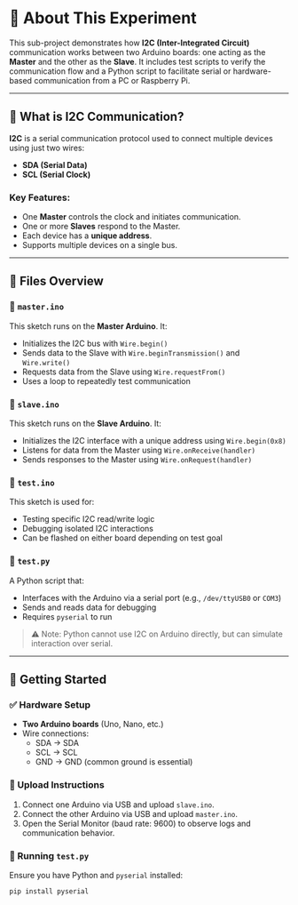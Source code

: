 # 🧠 About This Experiment

This sub-project demonstrates how **I2C (Inter-Integrated Circuit)** communication works between two Arduino boards: one acting as the **Master** and the other as the **Slave**. It includes test scripts to verify the communication flow and a Python script to facilitate serial or hardware-based communication from a PC or Raspberry Pi.

---

## 🔌 What is I2C Communication?

**I2C** is a serial communication protocol used to connect multiple devices using just two wires:
- **SDA (Serial Data)**
- **SCL (Serial Clock)**

### Key Features:
- One **Master** controls the clock and initiates communication.
- One or more **Slaves** respond to the Master.
- Each device has a **unique address**.
- Supports multiple devices on a single bus.

---

## 📁 Files Overview

### 🔹 `master.ino`
This sketch runs on the **Master Arduino**. It:
- Initializes the I2C bus with `Wire.begin()`
- Sends data to the Slave with `Wire.beginTransmission()` and `Wire.write()`
- Requests data from the Slave using `Wire.requestFrom()`
- Uses a loop to repeatedly test communication

### 🔹 `slave.ino`
This sketch runs on the **Slave Arduino**. It:
- Initializes the I2C interface with a unique address using `Wire.begin(0x8)`
- Listens for data from the Master using `Wire.onReceive(handler)`
- Sends responses to the Master using `Wire.onRequest(handler)`

### 🔹 `test.ino`
This sketch is used for:
- Testing specific I2C read/write logic
- Debugging isolated I2C interactions
- Can be flashed on either board depending on test goal

### 🔹 `test.py`
A Python script that:
- Interfaces with the Arduino via a serial port (e.g., `/dev/ttyUSB0` or `COM3`)
- Sends and reads data for debugging
- Requires `pyserial` to run

> ⚠️ Note: Python cannot use I2C on Arduino directly, but can simulate interaction over serial.

---

## 🚀 Getting Started

### ✅ Hardware Setup

- **Two Arduino boards** (Uno, Nano, etc.)
- Wire connections:
  - SDA → SDA
  - SCL → SCL
  - GND → GND (common ground is essential)

### 🧪 Upload Instructions

1. Connect one Arduino via USB and upload `slave.ino`.
2. Connect the other Arduino via USB and upload `master.ino`.
3. Open the Serial Monitor (baud rate: 9600) to observe logs and communication behavior.

### 🐍 Running `test.py`

Ensure you have Python and `pyserial` installed:

```bash
pip install pyserial
